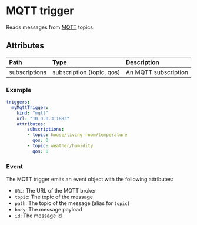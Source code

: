 # MQTT trigger

Reads messages from [MQTT](https://mqtt.org/) topics.

## Attributes

| **Path** | **Type** | **Description** |
| :--- | :--- | :--- |
| subscriptions | subscription (topic, qos) | An MQTT subscription |

### Example

```yaml
triggers:
  myMqttTrigger:
    kind: "mqtt"
    url: "10.0.0.3:1883"
    attributes:
        subscriptions:
        - topic: house/living-room/temperature
          qos: 0
        - topic: weather/humidity
          qos: 0
```

### Event

The MQTT trigger emits an event object with the following attributes:
-  `URL`: The URL of the MQTT broker
- `topic`: The topic of the message
- `path`: The topic of the message (alias for `topic`)
- `body`: The message payload
- `id`: The message id
